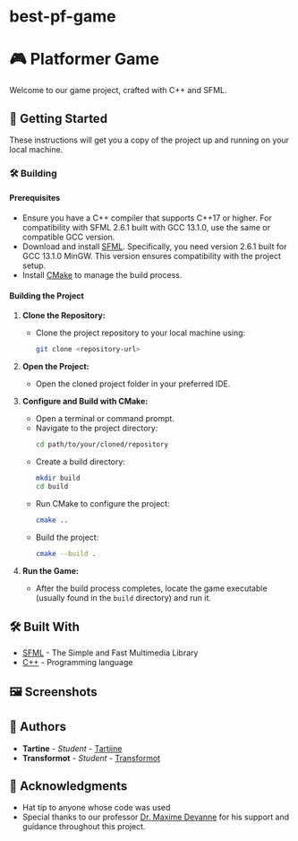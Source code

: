 # best-pf-game

# 🎮 Platformer Game

Welcome to our game project, crafted with C++ and SFML.

## 🚀 Getting Started

These instructions will get you a copy of the project up and running on your local machine.

### 🛠️ Building

#### Prerequisites
- Ensure you have a C++ compiler that supports C++17 or higher. For compatibility with SFML 2.6.1 built with GCC 13.1.0, use the same or compatible GCC version.
- Download and install [SFML](https://www.sfml-dev.org/download/sfml/2.6.1/). Specifically, you need version 2.6.1 built for GCC 13.1.0 MinGW. This version ensures compatibility with the project setup.
- Install [CMake](https://cmake.org/download/) to manage the build process.

#### Building the Project
1. **Clone the Repository:**
   - Clone the project repository to your local machine using:
     ```bash
     git clone <repository-url>
     ```

2. **Open the Project:**
   - Open the cloned project folder in your preferred IDE.

3. **Configure and Build with CMake:**
   - Open a terminal or command prompt.
   - Navigate to the project directory:
     ```bash
     cd path/to/your/cloned/repository
     ```
   - Create a build directory:
     ```bash
     mkdir build
     cd build
     ```
   - Run CMake to configure the project:
     ```bash
     cmake ..
     ```
   - Build the project:
     ```bash
     cmake --build .
     ```

4. **Run the Game:**
   - After the build process completes, locate the game executable (usually found in the `build` directory) and run it.


## 🛠️ Built With

- [SFML](https://www.sfml-dev.org/) - The Simple and Fast Multimedia Library
- [C++](https://en.cppreference.com/w/) - Programming language


## 🖼️ Screenshots

## 📖 Authors

- **Tartine** - *Student* - [Tartiine](https://github.com/tartiine)
- **Transformot** - *Student* - [Transformot](https://github.com/transformot)

## 🎉 Acknowledgments

- Hat tip to anyone whose code was used
- Special thanks to our professor [Dr. Maxime Devanne](https://github.com/maxwell1503) for his support and guidance throughout this project.
